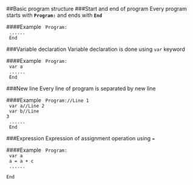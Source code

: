 ##Basic program structure
###Start and end of program
Every program starts with **`Program:`** and ends with **`End`**

####Example
<code>
Program:<br>
......<br>
End</code>

###Variable declaration
Variable declaration is done using `var` keyword

####Example
<code>
Program:<br>
var a<br>
......<br>
End</code>

###New line
Every line of program is separated by new line

####Example
<code>
Program://Line 1<br>
var a//Line 2<br>
var b//Line 3<br>
......<br>
End</code>

###Expression
Expression of assignment operation using `=`

####Example
<code>
Program:<br>
var a<br>
a = a + c<br>
......<br>
End</code>